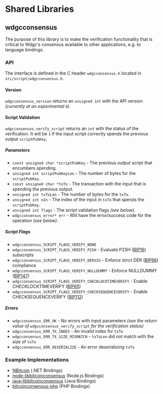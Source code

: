 Shared Libraries
================

## wdgcconsensus

The purpose of this library is to make the verification functionality that is critical to Wdgc's consensus available to other applications, e.g. to language bindings.

### API

The interface is defined in the C header `wdgcconsensus.h` located in  `src/script/wdgcconsensus.h`.

#### Version

`wdgcconsensus_version` returns an `unsigned int` with the API version *(currently at an experimental `0`)*.

#### Script Validation

`wdgcconsensus_verify_script` returns an `int` with the status of the verification. It will be `1` if the input script correctly spends the previous output `scriptPubKey`.

##### Parameters
- `const unsigned char *scriptPubKey` - The previous output script that encumbers spending.
- `unsigned int scriptPubKeyLen` - The number of bytes for the `scriptPubKey`.
- `const unsigned char *txTo` - The transaction with the input that is spending the previous output.
- `unsigned int txToLen` - The number of bytes for the `txTo`.
- `unsigned int nIn` - The index of the input in `txTo` that spends the `scriptPubKey`.
- `unsigned int flags` - The script validation flags *(see below)*.
- `wdgcconsensus_error* err` - Will have the error/success code for the operation *(see below)*.

##### Script Flags
- `wdgcconsensus_SCRIPT_FLAGS_VERIFY_NONE`
- `wdgcconsensus_SCRIPT_FLAGS_VERIFY_P2SH` - Evaluate P2SH ([BIP16](https://github.com/bitcoin/bips/blob/master/bip-0016.mediawiki)) subscripts
- `wdgcconsensus_SCRIPT_FLAGS_VERIFY_DERSIG` - Enforce strict DER ([BIP66](https://github.com/bitcoin/bips/blob/master/bip-0066.mediawiki)) compliance
- `wdgcconsensus_SCRIPT_FLAGS_VERIFY_NULLDUMMY` - Enforce NULLDUMMY ([BIP147](https://github.com/bitcoin/bips/blob/master/bip-0147.mediawiki))
- `wdgcconsensus_SCRIPT_FLAGS_VERIFY_CHECKLOCKTIMEVERIFY` - Enable CHECKLOCKTIMEVERIFY ([BIP65](https://github.com/bitcoin/bips/blob/master/bip-0065.mediawiki))
- `wdgcconsensus_SCRIPT_FLAGS_VERIFY_CHECKSEQUENCEVERIFY` - Enable CHECKSEQUENCEVERIFY ([BIP112](https://github.com/bitcoin/bips/blob/master/bip-0112.mediawiki))

##### Errors
- `wdgcconsensus_ERR_OK` - No errors with input parameters *(see the return value of `wdgcconsensus_verify_script` for the verification status)*
- `wdgcconsensus_ERR_TX_INDEX` - An invalid index for `txTo`
- `wdgcconsensus_ERR_TX_SIZE_MISMATCH` - `txToLen` did not match with the size of `txTo`
- `wdgcconsensus_ERR_DESERIALIZE` - An error deserializing `txTo`

### Example Implementations
- [NBitcoin](https://github.com/NicolasDorier/NBitcoin/blob/master/NBitcoin/Script.cs#L814) (.NET Bindings)
- [node-libbitcoinconsensus](https://github.com/bitpay/node-libbitcoinconsensus) (Node.js Bindings)
- [java-libbitcoinconsensus](https://github.com/dexX7/java-libbitcoinconsensus) (Java Bindings)
- [bitcoinconsensus-php](https://github.com/Bit-Wasp/bitcoinconsensus-php) (PHP Bindings)
